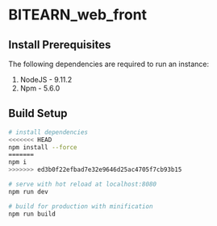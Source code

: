 # BITEARN_web_front


## Install Prerequisites
The following dependencies are required to run an instance:

1. NodeJS - 9.11.2
2. Npm - 5.6.0

## Build Setup

``` bash
# install dependencies
<<<<<<< HEAD
npm install --force
=======
npm i
>>>>>>> ed3b0f22efbad7e32e9646d25ac4705f7cb93b15

# serve with hot reload at localhost:8080
npm run dev

# build for production with minification
npm run build

```




